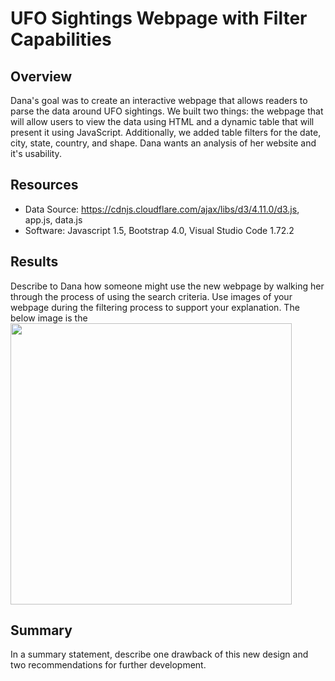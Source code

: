 # UFO Sightings Webpage with Filter Capabilities

## Overview
Dana's goal was to create an interactive webpage that allows readers to parse the data around UFO sightings. We built two things: the webpage that will allow users to view the data using HTML and a dynamic table that will present it using JavaScript. Additionally, we added table filters for the date, city, state, country, and shape. Dana wants an analysis of her website and it's usability.


## Resources
- Data Source: https://cdnjs.cloudflare.com/ajax/libs/d3/4.11.0/d3.js, app.js, data.js
- Software: Javascript 1.5, Bootstrap 4.0, Visual Studio Code 1.72.2 

## Results
Describe to Dana how someone might use the new webpage by walking her through the process of using the search criteria. Use images of your webpage during the filtering process to support your explanation. 
The below image is the 
<img src="https://github.com/laneyberm/UFOs/blob/main/images/storyboard.png" width="450">


## Summary
In a summary statement, describe one drawback of this new design and two recommendations for further development.

